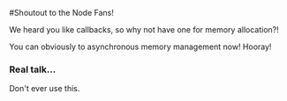 #Shoutout to the Node Fans!

We heard you like callbacks, so why not have one for memory
allocation?!

You can obviously to asynchronous memory management now! Hooray!

### Real talk...

Don't ever use this.
